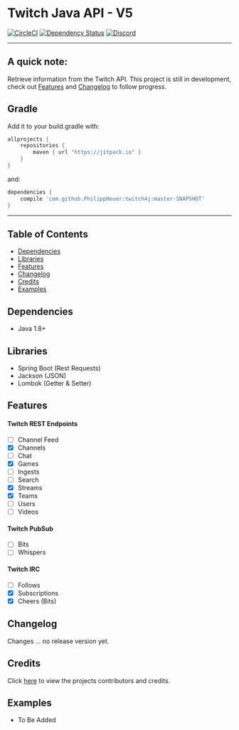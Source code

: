 # Twitch Java API - V5

[![CircleCI](https://circleci.com/gh/PhilippHeuer/twitch4j/tree/master.svg?style=svg)](https://circleci.com/gh/PhilippHeuer/twitch4j/tree/master)
[![Dependency Status](https://www.versioneye.com/user/projects/5874cd85fff5dc002990c796/badge.svg?style=flat-square)](https://www.versioneye.com/user/projects/5874cd85fff5dc002990c796)
[![Discord](https://img.shields.io/badge/Join-Twitch4J-7289DA.svg?style=flat-square)](https://discord.gg/FQ5vgW3)

--------

## A quick note:
Retrieve information from the Twitch API.
This project is still in development, check out [Features](#features) and [Changelog](#changelog) to follow progress.

## Gradle
Add it to your build.gradle with:
```gradle
allprojects {
    repositories {
        maven { url "https://jitpack.io" }
    }
}
```
and:

```gradle
dependencies {
    compile 'com.github.PhilippHeuer:twitch4j:master-SNAPSHOT'
}
```
--------

## Table of Contents
- [Dependencies](#dependencies)
- [Libraries](#libraries)
- [Features](#features)
- [Changelog](#changelog)
- [Credits](#credits)
- [Examples](#examples)

## Dependencies
 * Java 1.8+
 
 
## Libraries
 * Spring Boot (Rest Requests)
 * Jackson (JSON)
 * Lombok (Getter & Setter)

## Features
#### Twitch REST Endpoints
 - [ ] Channel Feed
 - [x] Channels
 - [ ] Chat
 - [x] Games
 - [ ] Ingests
 - [ ] Search
 - [X] Streams
 - [x] Teams
 - [ ] Users
 - [ ] Videos

#### Twitch PubSub
 - [ ] Bits
 - [ ] Whispers
 
#### Twitch IRC
 - [ ] Follows
 - [X] Subscriptions
 - [X] Cheers (Bits)
 
## Changelog
Changes ... no release version yet.

## Credits
Click [here](CONTRIBUTORS.md) to view the projects contributors and credits.
 
## Examples
 - To Be Added
